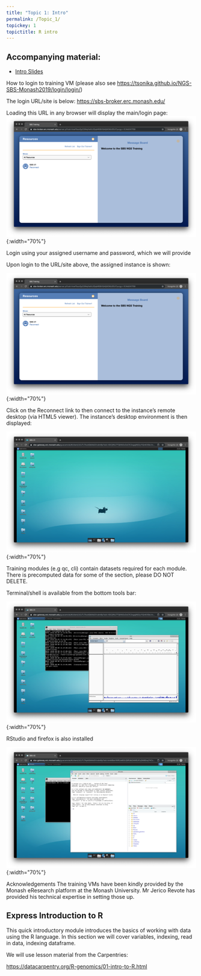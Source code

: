 ```yaml
---
title: "Topic 1: Intro"
permalink: /Topic_1/
topickey: 1
topictitle: R intro
---
```


Accompanying material:
---------------------

* [Intro Slides](./Topic1_intro.pdf)

How to login to training VM (please also see https://tsonika.github.io/NGS-SBS-Monash2019/login/login/)

The login URL/site is below: https://sbs-broker.erc.monash.edu/ 

Loading this URL in any browser will display the main/login page:
![](Screen_shot_one.png){:width="70%"}

Login using your assigned username and password, which we will provide

Upon login to the URL/site above, the assigned instance is shown:

![](Screen_shot_two.png){:width="70%"}

Click on the Reconnect link to then connect to the instance’s remote desktop (via HTML5 viewer). The instance’s desktop environment is then displayed:

![](Screen_shot_three.png){:width="70%"}

Training modules (e.g qc, cli) contain datasets required for each module. There is precomputed data for some of the section, please DO NOT DELETE.

Terminal/shell is available from the bottom tools bar:

![](Screen_shot_four.png){:width="70%"}

RStudio and firefox is also installed

![](Screen_shot_five.png){:width="70%"}

Acknowledgements
The training VMs have been kindly provided by the Monash eResearch platform at the Monash University. Mr Jerico Revote has provided his technical expertise in setting those up.


## Express Introduction to R

This quick introductory module introduces the basics of working with data using the R language. In this section we will cover variables, indexing, read in data, indexing dataframe.

We will use lesson material from the Carpentries:

https://datacarpentry.org/R-genomics/01-intro-to-R.html
